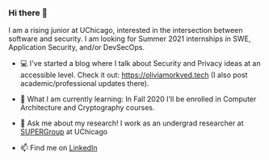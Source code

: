 ### Hi there 👋

I am a rising junior at UChicago, interested in the intersection between software and security. I am looking for Summer 2021 internships in SWE, Application Security, and/or DevSecOps.

- 💻 I've started a blog where I talk about Security and Privacy ideas at an accessible level. Check it out: https://oliviamorkved.tech (I also post academic/professional updates there).

- 🌱 What I am currently learning: In Fall 2020 I'll be enrolled in Computer Architecture and Cryptography courses.

- 💬 Ask me about my research! I work as an undergrad researcher at <a href=https://super.cs.uchicago.edu>SUPERGroup</a> at UChicago

- 📫 Find me on <a href=https://www.linkedin.com/in/olivia-m-753583114>LinkedIn</a>

